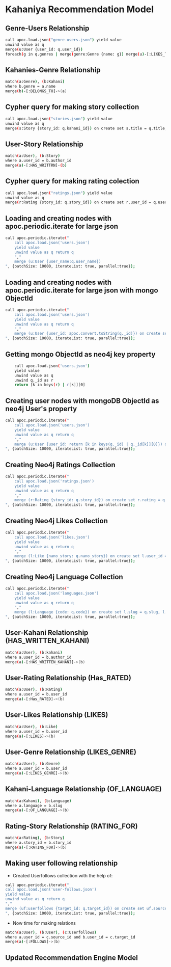 # Kahaniya Recommendation Model

## Genre-Users Relationship

```bash
call apoc.load.json("genre-users.json") yield value
unwind value as q
merge(u:User {user_id: q.user_id})
foreach(g in q.genres | merge(genre:Genre {name: g}) merge(u)-[:LIKES_TO_READ]->(genre))
```

## Kahanies-Genre Relationship

```bash
match(a:Genre), (b:Kahani)
where b.genre = a.name 
merge(b)-[:BELONGS_TO]->(a)
```

## Cypher query for making story collection

```bash
call apoc.load.json("stories.json") yield value
unwind value as q
merge(s:Story {story_id: q.kahani_id}) on create set s.title = q.title, s.author_id = q.author_id
```

## User-Story Relationship

```bash
match(a:User), (b:Story)
where a.user_id = b.author_id
merge(a)-[:HAS_WRITTRN]-(b)
```

## Cypher query for making rating colection

```bash
call apoc.load.json("ratings.json") yield value
unwind value as q
merge(r:Rating {story_id: q.story_id}) on create set r.user_id = q.user_id, r.rating = q.rating
```

## Loading and creating nodes with apoc.periodic.iterate for large json

```bash
call apoc.periodic.iterate("
	call apoc.load.json('users.json')
    yield value
    unwind value as q return q
    ","
    merge (u:User {user_name:q.user_name})
", {batchSize: 10000, iterateList: true, parallel:true});
```

## Loading and creating nodes with apoc.periodic.iterate for large json with mongo ObjectId


```bash
call apoc.periodic.iterate("
	call apoc.load.json('users.json')
    yield value
    unwind value as q return q
    ","
    merge (u:User {user_id: apoc.convert.toString(q._id)}) on create set u.full_name = q.full_name, u.phone = 	q.phone, u.email = q.email, u.country_code = q.country_code, u.gender = q.gender, u.user_name = q.user_name
", {batchSize: 10000, iterateList: true, parallel:true});
```

## Getting mongo ObjectId as neo4j key property

```bash
	call apoc.load.json('users.json')
    yield value
    unwind value as q 
    unwind q._id as r
    return [k in keys(r) | r[k]][0]
```

## Creating user nodes with mongoDB ObjectId as neo4j User's property

```bash
call apoc.periodic.iterate("
	call apoc.load.json('users.json')
    yield value
    unwind value as q return q
    ","
    merge (u:User {user_id: return [k in keys(q._id) | q._id[k]][0]}) on create set u.full_name = q.full_name, u.phone = 	q.phone, u.email = q.email, u.country_code = q.country_code, u.gender = q.gender, u.user_name = q.user_name
", {batchSize: 10000, iterateList: true, parallel:true});
```

## Creating Neo4j Ratings Collection 

```bash
call apoc.periodic.iterate("
	call apoc.load.json('ratings.json')
    yield value
    unwind value as q return q
    ","
    merge (r:Rating {story_id: q.story_id}) on create set r.rating = q.rating, r.user_id = q.user_id 
", {batchSize: 10000, iterateList: true, parallel:true});
```

## Creating Neo4j Likes Collection

```bash
call apoc.periodic.iterate("
	call apoc.load.json('likes.json')
    yield value
    unwind value as q return q
    ","
    merge (l:Like {nano_story: q.nano_story}) on create set l.user_id = q.user_id 
", {batchSize: 10000, iterateList: true, parallel:true});
```

## Creating Neo4j Language Collection

```bash
call apoc.periodic.iterate("
	call apoc.load.json('languages.json')
    yield value
    unwind value as q return q
    ","
    merge (l:Language {code: q.code}) on create set l.slug = q.slug, l.title = q.title
", {batchSize: 10000, iterateList: true, parallel:true});
```

## User-Kahani Relationship (HAS_WRITTEN_KAHANI)

```bash
match(a:User), (b:kahani)
where a.user_id = b.author_id
merge(a)-[:HAS_WRITTEN_KAHANI]->(b)
```

## User-Rating Relationship (Has_RATED)

```bash
match(a:User), (b:Rating)
where a.user_id = b.user_id
merge(a)-[:Has_RATED]->(b)
```

## User-Likes Relationship (LIKES)

```bash
match(a:User), (b:Like)
where a.user_id = b.user_id
marge(a)-[:LIKES]->(b)
```

## User-Genre Relationship (LIKES_GENRE)

```bash
match(a:User), (b:Genre)
where a.user_id = b.user_id
merge(a)-[:LIKES_GENRE]->(b)
```

## Kahani-Language Relationship (OF_LANGUAGE)

```bash
match(a:Kahani), (b:Language)
where a.language = b.slug
merge(a)-[:OF_LANGUAGE]->(b)
```

## Rating-Story Relationship (RATING_FOR)

```bash
match(a:Rating), (b:Story)
where a.story_id = b.story_id
merge(a)-[:RATING_FOR]->(b)
```

## Making user following relationship

- Created Userfollows collection with the help of:

```bash
call apoc.periodic.iterate("
call apoc.load.json('user-follows.json')
yield value
unwind value as q return q
","
merge (uf:userfollows {target_id: q.target_id}) on create set uf.source_id = q.source_id
", {batchSize: 10000, iterateList: true, parallel:true});
```

- Now time for making relations

```bash
match(a:User), (b:User), (c:Userfollows)
where a.user_id = c.source_id and b.user_id = c.target_id
merge(a)-[:FOLLOWS]->(b)
```

## Updated Recommendation Engine Model

